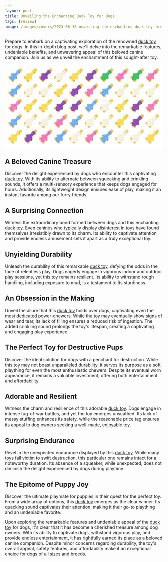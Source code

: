 ```yaml
---
layout: post
title: Unveiling the Enchanting Duck Toy for Dogs
tags: [review]
image: /images/covers/2023-06-16-unveiling-the-enchanting-duck-toy-for-dogs.png
---
```


Prepare to embark on a captivating exploration of the renowned [duck toy](https://www.amazon.com/dp/B09BBM5CX8/?tag=puppysnuggles-20) for dogs. In this in-depth blog post, we'll delve into the remarkable features, undeniable benefits, and unwavering appeal of this beloved canine companion. Join us as we unveil the enchantment of this sought-after toy.

[![many duck toys in a row](/images/covers/2023-06-16-unveiling-the-enchanting-duck-toy-for-dogs.png)](https://www.amazon.com/dp/B09BBM5CX8/?tag=puppysnuggles-20)

## A Beloved Canine Treasure

Discover the delight experienced by dogs who encounter this captivating [duck toy](https://www.amazon.com/dp/B09BBM5CX8/?tag=puppysnuggles-20). With its ability to alternate between squeaking and crinkling sounds, it offers a multi-sensory experience that keeps dogs engaged for hours. Additionally, its lightweight design ensures ease of play, making it an instant favorite among our furry friends.

## A Surprising Connection

Witness the extraordinary bond formed between dogs and this enchanting [duck toy](https://www.amazon.com/dp/B09BBM5CX8/?tag=puppysnuggles-20). Even canines who typically display disinterest in toys have found themselves irresistibly drawn to its charm. Its ability to captivate attention and provide endless amusement sets it apart as a truly exceptional toy.

## Unyielding Durability

Unleash the durability of this remarkable [duck toy](https://www.amazon.com/dp/B09BBM5CX8/?tag=puppysnuggles-20), defying the odds in the face of relentless play. Dogs eagerly engage in vigorous indoor and outdoor play sessions, yet this toy remains resilient. Its ability to withstand rough handling, including exposure to mud, is a testament to its sturdiness.

## An Obsession in the Making

Unveil the allure that this [duck toy](https://www.amazon.com/dp/B09BBM5CX8/?tag=puppysnuggles-20) holds over dogs, captivating even the most dedicated power-chewers. While the toy may eventually show signs of wear and tear, its lack of filling ensures a reduced risk of ingestion. The added crinkling sound prolongs the toy's lifespan, creating a captivating and engaging play experience.

## The Perfect Toy for Destructive Pups

Discover the ideal solution for dogs with a penchant for destruction. While this toy may not boast unparalleled durability, it serves its purpose as a soft plaything for even the most enthusiastic chewers. Despite its eventual worn appearance, it remains a valuable investment, offering both entertainment and affordability.

## Adorable and Resilient

Witness the charm and resilience of this adorable [duck toy](https://www.amazon.com/dp/B09BBM5CX8/?tag=puppysnuggles-20). Dogs engage in intense tug-of-war battles, and yet the toy emerges unscathed. Its lack of messy stuffing enhances its safety, while the reasonable price tag ensures its appeal to dog owners seeking a well-made, enjoyable toy.

## Surprising Endurance

Revel in the unexpected endurance displayed by this [duck toy](https://www.amazon.com/dp/B09BBM5CX8/?tag=puppysnuggles-20). While many toys fall victim to swift destruction, this particular one remains intact for a noteworthy duration. Its absence of a squeaker, while unexpected, does not diminish the delight experienced by dogs during playtime.

## The Epitome of Puppy Joy

Discover the ultimate playmate for puppies in their quest for the perfect toy. From a wide array of options, this [duck toy](https://www.amazon.com/dp/B09BBM5CX8/?tag=puppysnuggles-20) emerges as the clear winner. Its quacking sound captivates their attention, making it their go-to plaything and an undeniable favorite.

Upon exploring the remarkable features and undeniable appeal of the [duck toy](https://www.amazon.com/dp/B09BBM5CX8/?tag=puppysnuggles-20) for dogs, it's clear that it has become a cherished treasure among dog owners. With its ability to captivate dogs, withstand vigorous play, and provide endless entertainment, it has rightfully earned its place as a beloved canine companion. Despite minor concerns regarding durability, the toy's overall appeal, safety features, and affordability make it an exceptional choice for dogs of all sizes and breeds.
